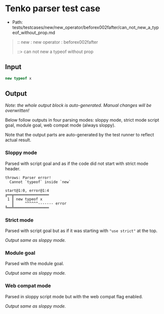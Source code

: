 # Tenko parser test case

- Path: tests/testcases/new/new_operator/beforex002fafter/can_not_new_a_typeof_without_prop.md

> :: new : new operator : beforex002fafter
>
> ::> can not new a typeof without prop

## Input

`````js
new typeof x
`````

## Output

_Note: the whole output block is auto-generated. Manual changes will be overwritten!_

Below follow outputs in four parsing modes: sloppy mode, strict mode script goal, module goal, web compat mode (always sloppy).

Note that the output parts are auto-generated by the test runner to reflect actual result.

### Sloppy mode

Parsed with script goal and as if the code did not start with strict mode header.

`````
throws: Parser error!
  Cannot `typeof` inside `new`

start@1:0, error@1:4
╔══╦════════════════
 1 ║ new typeof x
   ║     ^^^^^^------- error
╚══╩════════════════

`````

### Strict mode

Parsed with script goal but as if it was starting with `"use strict"` at the top.

_Output same as sloppy mode._

### Module goal

Parsed with the module goal.

_Output same as sloppy mode._

### Web compat mode

Parsed in sloppy script mode but with the web compat flag enabled.

_Output same as sloppy mode._
